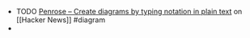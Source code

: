 - TODO [Penrose – Create diagrams by typing notation in plain text](https://news.ycombinator.com/item?id=38965636) on [[Hacker News]] #diagram
-